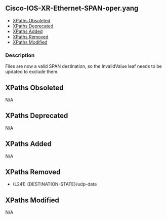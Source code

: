 ## Cisco-IOS-XR-Ethernet-SPAN-oper.yang

- [XPaths Obsoleted](#xpaths-obsoleted)
- [XPaths Deprecated](#xpaths-deprecated)
- [XPaths Added](#xpaths-added)
- [XPaths Removed](#xpaths-removed)
- [XPaths Modified](#xpaths-modified)

### Description

Files are now a valid SPAN destination, so the InvalidValue leaf needs to be updated to exclude them.

## XPaths Obsoleted

N/A

## XPaths Deprecated

N/A

## XPaths Added

N/A

## XPaths Removed

- (L241)	{DESTINATION-STATE}/udp-data

## XPaths Modified

N/A

